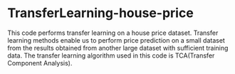 # TransferLearning-house-price

This code performs transfer learning on a house price dataset. Transfer learning methods enable us to perform price prediction on a small dataset from the results obtained from another large dataset with sufficient training data. The transfer learning algorithm used in this code is TCA(Transfer Component Analysis).
